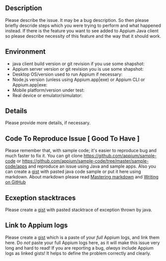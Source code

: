 ## Description

Please describe the issue. It may be a bug description. So then please briefly descride steps which you were trying to perform and what happened instead.
If there is the feature you want to see added to Appium Java client so please describe necessity of this feature and the way that it should work.

## Environment

* java client build version or git revision if you use some shapshot:
* Appium server version or git revision you is use some shapshot:
* Desktop OS/version used to run Appium if necessary:
* Node.js version (unless using Appium.app|exe) or Appium CLI or Appium.app|exe:
* Mobile platform/version under test:
* Real device or emulator/simulator:

## Details

Please provide more details, if necessary.


## Code To Reproduce Issue [ Good To Have ]

Please remember that, with sample code; it's easier to reproduce bug and much faster to fix it.
You can git clone https://github.com/appium/sample-code or https://github.com/appium/sample-code/tree/master/sample-code/apps and reproduce an issue using Java and sample apps.
Also you can create a [gist](https://gist.github.com) with pasted java code sample or put it here using markdown. About markdown please read [Mastering markdown](https://guides.github.com/features/mastering-markdown/) and 
[Writing on GitHub](https://help.github.com/categories/writing-on-github/)

## Ecxeption stacktraces

Please create a [gist](https://gist.github.com) with pasted stacktrace of exception thrown by java.

## Link to Appium logs

Please create a [gist](https://gist.github.com) which is a paste of your _full_ Appium logs, and link them here. Do _not_ paste your full Appium logs here, as it will make this issue very long and hard to read! 
If you are reporting a bug, _always_ include Appium logs as linked gists! It helps to define the problem correctly and clearly. 
